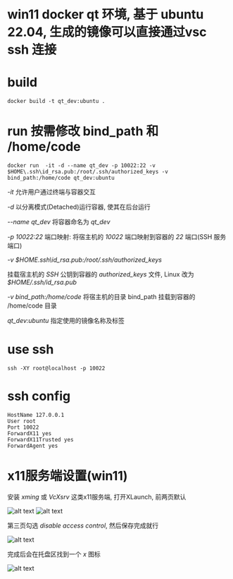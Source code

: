 # win11 docker qt 环境, 基于 ubuntu 22.04, 生成的镜像可以直接通过vsc ssh 连接
# build
```
docker build -t qt_dev:ubuntu .
```

# run 按需修改 bind_path 和 /home/code
```
docker run  -it -d --name qt_dev -p 10022:22 -v $HOME\.ssh\id_rsa.pub:/root/.ssh/authorized_keys -v bind_path:/home/code qt_dev:ubuntu
```
*-it* 允许用户通过终端与容器交互

*-d* 以分离模式(Detached)运行容器, 使其在后台运行

*--name qt_dev* 将容器命名为 *qt_dev*

*-p 10022:22* 端口映射: 将宿主机的 *10022* 端口映射到容器的 *22* 端口(SSH 服务端口)

*-v $HOME\.ssh\id_rsa.pub:/root/.ssh/authorized_keys*

挂载宿主机的 *SSH* 公钥到容器的 *authorized_keys* 文件, Linux 改为 *$HOME/.ssh/id_rsa.pub*

*-v bind_path:/home/code* 将宿主机的目录 bind_path 挂载到容器的 /home/code 目录

*qt_dev:ubuntu* 指定使用的镜像名称及标签

# use ssh
```
ssh -XY root@localhost -p 10022
```

# ssh config
```
HostName 127.0.0.1
User root
Port 10022
ForwardX11 yes
ForwardX11Trusted yes
ForwardAgent yes
```
# x11服务端设置(win11)
安装 *xming* 或 *VcXsrv* 这类x11服务端, 打开XLaunch, 前两页默认

![alt text](image.png)
![alt text](image-1.png)

第三页勾选 *disable access control*, 然后保存完成就行

![alt text](image-2.png)

完成后会在托盘区找到一个 *x* 图标

![alt text](image-3.png)